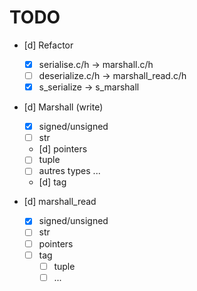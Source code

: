 # TODO

- [d] Refactor
	- [x] serialise.c/h -> marshall.c/h
    - [ ] deserialize.c/h -> marshall_read.c/h
	- [x] s_serialize -> s_marshall

- [d] Marshall (write)
    - [x] signed/unsigned
    - [ ] str
    - [d] pointers
    - [ ] tuple
    - [ ] autres types ...
    - [d] tag

- [d] marshall_read
    - [x] signed/unsigned
    - [ ] str
    - [ ] pointers
    - [ ] tag
        - [ ] tuple
        - [ ] ...
